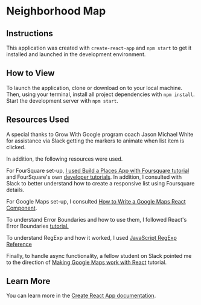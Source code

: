 # Neighborhood Map


## Instructions

This application was created with `create-react-app` and `npm start` to get it installed and launched in the development environment.

## How to View

To launch the application, clone or download on to your local machine. Then, using your terminal, install all project dependencies with `npm install`. Start the development server with `npm start`.

## Resources Used

A special thanks to Grow With Google program coach Jason Michael White for assistance via Slack getting the markers to animate when list item is clicked.

In addition, the following resources were used.

For FourSquare set-up, [I used Build a Places App with Foursquare tutorial](https://medium.com/the-web-tub/build-a-places-app-with-foursquare-and-google-maps-using-onsen-ui-and-angularjs-df44357cbe3e) and FourSquare's own [developer tutorials](https://developer.foursquare.com/docs/api). In addition, I consulted with Slack to better understand how to create a responsive list using Foursquare details.

For Google Maps set-up, I consulted [How to Write a Google Maps React Component](https://www.fullstackreact.com/articles/how-to-write-a-google-maps-react-component/).

To understand Error Boundaries and how to  use them, I followed React's Error Boundaries [tutorial.](https://reactjs.org/docs/error-boundaries.html)

To understand RegExp and how it worked, I used [JavaScript RegExp Reference](https://www.w3schools.com/jsref/jsref_obj_regexp.asp)

Finally, to handle async functionality, a fellow student on Slack pointed me to the direction of [Making Google Maps work with React](https://www.klaasnotfound.com/2016/11/06/making-google-maps-work-with-react/) tutorial.


## Learn More

You can learn more in the [Create React App documentation](https://facebook.github.io/create-react-app/docs/getting-started).
